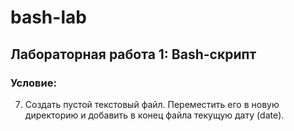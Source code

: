 # bash-lab
## Лабораторная работа 1: Bash-скрипт
### Условие:
7. Создать пустой текстовый файл. 
Переместить его в новую директорию и добавить в конец файла текущую дату (date).
